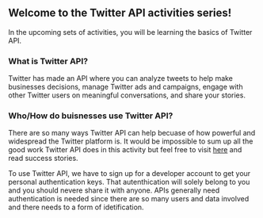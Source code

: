 ## Welcome to the Twitter API activities series!

In the upcoming sets of activities, you will be learning the basics of Twitter API. 

### What is Twitter API?

Twitter has made an API where you can analyze tweets to help make businesses decisions, manage Twitter ads and campaigns, engage with other Twitter users on meaningful conversations, and share your stories.

### Who/How do buisnesses use Twitter API?

There are so many ways Twitter API can help becuase of how powerful and widespread the Twitter platform is. It would be impossible to sum up all the good work Twitter API does in this activity but feel free to visit [here](https://marketing.twitter.com/na/en/success-stories) and read success stories.

To use Twitter API, we have to sign up for a developer account to get your personal authentication keys. That autenthication will solely belong to you and you should nevere share it with anyone. APIs generally need authentication is needed since there are so many users and data involved and there needs to a form of idetification.